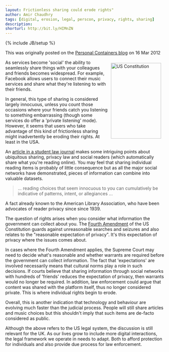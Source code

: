 ```yaml
---
layout: Frictionless sharing could erode rights"
author: Amir Chaudhry
tags: [digital, erosion, legal, perscon, privacy, rights, sharing]
description:
shorturl: http://bit.ly/HIMnZN
---
```

{% include JB/setup %}

<p class="footnote">This was originally posted on the <a href="http://perscon.net/blog/">Personal Containers blog</a> on 16 Mar 2012</p>

<a href="http://www.flickr.com/photos/42787205@N00/4477454044/" title="US Constitution by Mark Rasmussen, on Flickr"><img src="http://farm5.staticflickr.com/4069/4477454044_6f8b33c8ff_m.jpg" width="159" height="240" align='right'  hspace="10" vspace="10" alt="US Constitution"></a>
As services become 'social' the ability to seamlessly share things with your colleagues and friends becomes widespread.  For example, Facebook allows users to connect their music services and share what they're listening to with their friends.

In general, this type of sharing is considered largely innocuous, unless you count those occasions where your friends catch you listening to something embarrassing (though some services do offer a 'private listening' mode).  However, it seems that users who take advantage of this kind of frictionless sharing might inadvertently be eroding their rights.  At least in the USA.

An [article in a student law journal][law-review] makes some intriguing points about ubiquitous sharing, privacy law and social readers (which automatically share what you're reading online).  You may feel that sharing individual reading items is probably of little consequence but as all the major social networks have demonstrated, pieces of information can combine into valuable datasets. 

> ... reading choices that seem innocuous to you can cumulatively be
> indicative of patterns, intent, or allegiances ...

A fact already known to the American Library Association, who have been advocates of reader privacy since since 1939. 

The question of rights arises when you consider what information the government can collect about you.  The [Fourth Amendment][] of the US Constitution guards against unreasonable searches and seizures and also relates to the "reasonable expectation of privacy".  It's this expectation of privacy where the issues comes about.

In cases where the Fourth Amendment applies, the Supreme Court may need to decide what's reasonable and whether warrants are required before the government can collect information.  The fact that 'expectations' are involved necessarily means that cultural norms play a role in such decisions. If courts believe that sharing information through social networks with hundreds of 'friends' reduces the expectation of privacy, then warrants would no longer be required.  In addition, law enforcement could argue that content was shared with the platform itself, thus no longer considered private. This is where individual rights begin to erode.

Overall, this is another indication that technology and behaviour are evolving much faster than the judicial process.  People will still share articles and music choices but this shouldn't imply that such items are de-facto considered as public.  

Although the above refers to the US legal system, the discussion is still relevant for the UK.  As our lives grow to include more digital interactions, the legal framework we operate in needs to adapt.  Both to afford protection for individuals and also provide due process for law enforcement.  

[law-review]: http://wakeforestlawreview.com/reading-over-your-shoulder-social-readers-and-privacy-law

[Fourth Amendment]: http://en.wikipedia.org/wiki/Fourth_Amendment_to_the_United_States_Constitution
